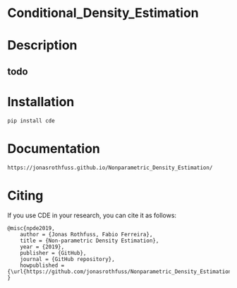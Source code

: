 # Conditional_Density_Estimation

# Description
## todo

# Installation
```
pip install cde
```
# Documentation
```
https://jonasrothfuss.github.io/Nonparametric_Density_Estimation/
```

# Citing
If you use CDE in your research, you can cite it as follows:

```
@misc{npde2019,
    author = {Jonas Rothfuss, Fabio Ferreira},
    title = {Non-parametric Density Estimation},
    year = {2019},
    publisher = {GitHub},
    journal = {GitHub repository},
    howpublished = {\url{https://github.com/jonasrothfuss/Nonparametric_Density_Estimation}},
}
```
